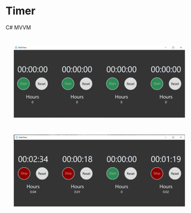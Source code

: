 
# Timer

C# MVVM


<h1 align="center"><img src="./ScreenShots/Capture.PNG" alt="authenticator" width="460px">
</h1>


<h1 align="center"><img src="./ScreenShots/Capture2.PNG" alt="authenticator" width="460px">
</h1>

